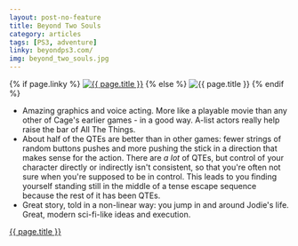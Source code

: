 ```yaml
---
layout: post-no-feature
title: Beyond Two Souls
category: articles
tags: [PS3, adventure]
linky: beyondps3.com/
img: beyond_two_souls.jpg
---
```


{% if page.linky %}
<a href="{{page.linky}}">![{{ page.title }}](/images/{{page.img}})</a>
{% else %}
![{{ page.title }}](/images/{{page.img}})
{% endif %}

* Amazing graphics and voice acting. More like a playable movie than any other of Cage's earlier games - in a good way. A-list actors really help raise the bar of All The Things.
* About half of the QTEs are better than in other games: fewer strings of random buttons pushes and more pushing the stick in a direction that makes sense for the action. There are *a lot* of QTEs, but control of your character directly or indirectly isn't consistent, so that you're often not sure when you're supposed to be in control. This leads to you finding yourself standing still in the middle of a tense escape sequence because the rest of it has been QTEs.
* Great story, told in a non-linear way: you jump in and around Jodie's life. Great, modern sci-fi-like ideas and execution.


[{{ page.title }}]({{page.linky}})